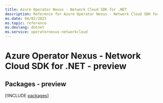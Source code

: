 ```yaml
---
title: Azure Operator Nexus - Network Cloud SDK for .NET
description: Reference for Azure Operator Nexus - Network Cloud SDK for .NET
ms.date: 04/02/2025
ms.topic: reference
ms.devlang: dotnet
ms.service: operatornexus-networkcloud
---
```

# Azure Operator Nexus - Network Cloud SDK for .NET - preview
## Packages - preview
[!INCLUDE [packages](operator-nexus---network-cloud-index.md)]